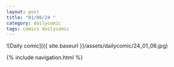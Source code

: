 ```yaml
---
layout: post
title: "01/06/24 "
category: dailycomic
tags: comics dailycomic
---
```

![Daily comic]({{ site.baseurl }}/assets/dailycomic/24_01_06.jpg)

{% include navigation.html %}

